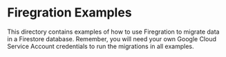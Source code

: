 # Firegration Examples

This directory contains examples of how to use Firegration to migrate data in a Firestore database. Remember, you will need your own Google Cloud Service Account credentials to run the migrations in all examples.
